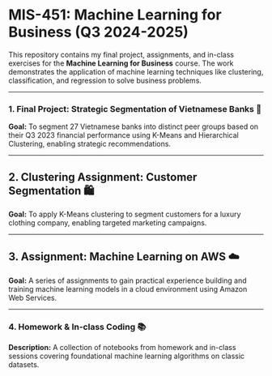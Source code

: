 # MIS-451: Machine Learning for Business (Q3 2024-2025)

This repository contains my final project, assignments, and in-class exercises for the **Machine Learning for Business** course. The work demonstrates the application of machine learning techniques like clustering, classification, and regression to solve business problems.

---

### 1. Final Project: Strategic Segmentation of Vietnamese Banks 🏦

**Goal:** To segment 27 Vietnamese banks into distinct peer groups based on their Q3 2023 financial performance using K-Means and Hierarchical Clustering, enabling strategic recommendations.

---

## 2. Clustering Assignment: Customer Segmentation 🛍️

**Goal:** To apply K-Means clustering to segment customers for a luxury clothing company, enabling targeted marketing campaigns.

---

## 3. Assignment: Machine Learning on AWS ☁️

**Goal:** A series of assignments to gain practical experience building and training machine learning models in a cloud environment using Amazon Web Services.

---

### 4. Homework & In-class Coding 📚

**Description:** A collection of notebooks from homework and in-class sessions covering foundational machine learning algorithms on classic datasets.
